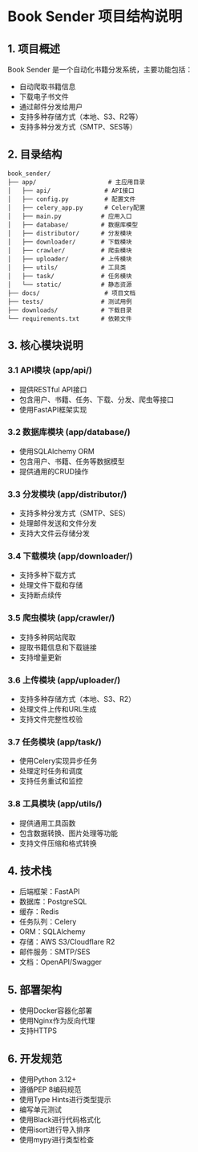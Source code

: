 # Book Sender 项目结构说明

## 1. 项目概述

Book Sender 是一个自动化书籍分发系统，主要功能包括：
- 自动爬取书籍信息
- 下载电子书文件
- 通过邮件分发给用户
- 支持多种存储方式（本地、S3、R2等）
- 支持多种分发方式（SMTP、SES等）

## 2. 目录结构

```
book_sender/
├── app/                    # 主应用目录
│   ├── api/               # API接口
│   ├── config.py          # 配置文件
│   ├── celery_app.py      # Celery配置
│   ├── main.py           # 应用入口
│   ├── database/         # 数据库模型
│   ├── distributor/      # 分发模块
│   ├── downloader/       # 下载模块
│   ├── crawler/          # 爬虫模块
│   ├── uploader/         # 上传模块
│   ├── utils/            # 工具类
│   ├── task/             # 任务模块
│   └── static/           # 静态资源
├── docs/                  # 项目文档
├── tests/                # 测试用例
├── downloads/            # 下载目录
└── requirements.txt      # 依赖文件
```

## 3. 核心模块说明

### 3.1 API模块 (app/api/)
- 提供RESTful API接口
- 包含用户、书籍、任务、下载、分发、爬虫等接口
- 使用FastAPI框架实现

### 3.2 数据库模块 (app/database/)
- 使用SQLAlchemy ORM
- 包含用户、书籍、任务等数据模型
- 提供通用的CRUD操作

### 3.3 分发模块 (app/distributor/)
- 支持多种分发方式（SMTP、SES）
- 处理邮件发送和文件分发
- 支持大文件云存储分发

### 3.4 下载模块 (app/downloader/)
- 支持多种下载方式
- 处理文件下载和存储
- 支持断点续传

### 3.5 爬虫模块 (app/crawler/)
- 支持多种网站爬取
- 提取书籍信息和下载链接
- 支持增量更新

### 3.6 上传模块 (app/uploader/)
- 支持多种存储方式（本地、S3、R2）
- 处理文件上传和URL生成
- 支持文件完整性校验

### 3.7 任务模块 (app/task/)
- 使用Celery实现异步任务
- 处理定时任务和调度
- 支持任务重试和监控

### 3.8 工具模块 (app/utils/)
- 提供通用工具函数
- 包含数据转换、图片处理等功能
- 支持文件压缩和格式转换

## 4. 技术栈

- 后端框架：FastAPI
- 数据库：PostgreSQL
- 缓存：Redis
- 任务队列：Celery
- ORM：SQLAlchemy
- 存储：AWS S3/Cloudflare R2
- 邮件服务：SMTP/SES
- 文档：OpenAPI/Swagger

## 5. 部署架构

- 使用Docker容器化部署
- 使用Nginx作为反向代理
- 支持HTTPS

## 6. 开发规范

- 使用Python 3.12+
- 遵循PEP 8编码规范
- 使用Type Hints进行类型提示
- 编写单元测试
- 使用Black进行代码格式化
- 使用isort进行导入排序
- 使用mypy进行类型检查 